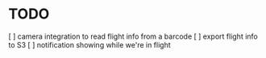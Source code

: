 # TODO

[ ] camera integration to read flight info from a barcode
[ ] export flight info to S3
[ ] notification showing while we're in flight
